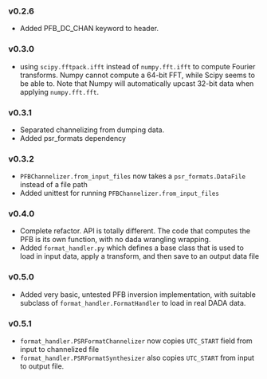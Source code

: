 ### v0.2.6

- Added PFB_DC_CHAN keyword to header.

### v0.3.0

- using `scipy.fftpack.ifft` instead of `numpy.fft.ifft` to compute Fourier
transforms. Numpy cannot compute a 64-bit FFT, while Scipy seems to be able to.
Note that Numpy will automatically upcast 32-bit data when applying
`numpy.fft.fft`.

### v0.3.1

- Separated channelizing from dumping data.
- Added psr_formats dependency

### v0.3.2

- `PFBChannelizer.from_input_files` now takes a `psr_formats.DataFile` instead
of a file path
- Added unittest for running `PFBChannelizer.from_input_files`

### v0.4.0

- Complete refactor. API is totally different. The code that computes the PFB
is its own function, with no dada wrangling wrapping.
- Added `format_handler.py` which defines a base class that is used to load
in input data, apply a transform, and then save to an output data file

### v0.5.0

- Added very basic, untested PFB inversion implementation, with suitable
subclass of `format_handler.FormatHandler` to load in real DADA data.

### v0.5.1

- `format_handler.PSRFormatChannelizer` now copies `UTC_START` field from input
to channelized file
- `format_handler.PSRFormatSynthesizer` also copies `UTC_START` from input
to output file.
